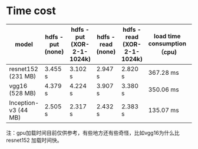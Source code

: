 #	Time  cost
| model                |  hdfs -put (none)  |  hdfs -put (XOR-2-1-1024k)  |  hdfs -read (none)  |  hdfs -read (XOR-2-1-1024k)  | load time consumption （cpu) | predict time consumption (cpu) | load time consumption （gpu) | predict time consumption (gpu) |
| -------------------- | ---------------- | ------------------------- | ----------------- | -------------------------- | ---------------------------- | ------------------------------ | ---------------------------- | ------------------------------ |
| resnet152 (231 MB)   | 3.455 s          | 3.102 s                   | 2.947 s           | 2.820 s                    | 367.28 ms             | 348.22 ms               | 5166.73 ms              | 2218.87 ms                   |
| vgg16 (528 MB)       | 4.379 s          | 4.224 s                   | 3.907 s           | 3.380 s                    | 350.06 ms               | 636.20 ms                 | 4580.60 ms              | 229.67 ms               |
| Inception-v3 (44 MB) | 2.505 s          | 2.317 s                   | 2.432 s           | 2.383 s                    | 135.07 ms               | 93.67 ms                   | 4692.55 ms              | 23.12 ms                     |

注：gpu加载时间目前仅供参考，有些地方还有些奇怪，比如vgg16为什么比resnet152 加载时间快。
